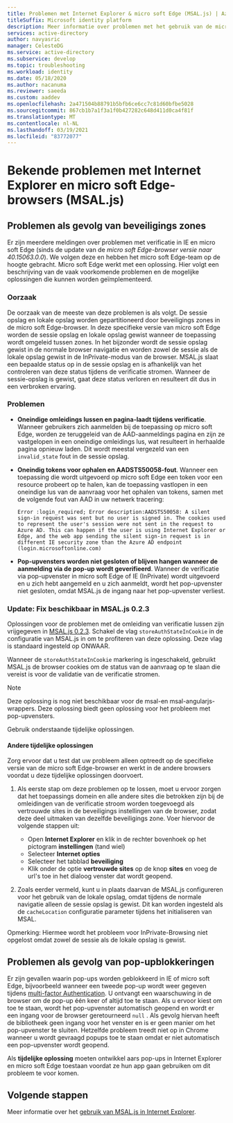 ```yaml
---
title: Problemen met Internet Explorer & micro soft Edge (MSAL.js) | Azure
titleSuffix: Microsoft identity platform
description: Meer informatie over problemen met het gebruik van de micro soft-verificatie bibliotheek voor Java script (MSAL.js) met Internet Explorer en micro soft Edge-browsers.
services: active-directory
author: navyasric
manager: CelesteDG
ms.service: active-directory
ms.subservice: develop
ms.topic: troubleshooting
ms.workload: identity
ms.date: 05/18/2020
ms.author: nacanuma
ms.reviewer: saeeda
ms.custom: aaddev
ms.openlocfilehash: 2a471504b88791b5bfb6ce6cc7c81d60bfbe5028
ms.sourcegitcommit: 867cb1b7a1f3a1f0b427282c648d411d0ca4f81f
ms.translationtype: MT
ms.contentlocale: nl-NL
ms.lasthandoff: 03/19/2021
ms.locfileid: "83772077"
---
```

# <a name="known-issues-on-internet-explorer-and-microsoft-edge-browsers-msaljs"></a>Bekende problemen met Internet Explorer en micro soft Edge-browsers (MSAL.js)

## <a name="issues-due-to-security-zones"></a>Problemen als gevolg van beveiligings zones
Er zijn meerdere meldingen over problemen met verificatie in IE en micro soft Edge (sinds de update van de *micro soft Edge-browser versie naar 40.15063.0.0*). We volgen deze en hebben het micro soft Edge-team op de hoogte gebracht. Micro soft Edge werkt met een oplossing. Hier volgt een beschrijving van de vaak voorkomende problemen en de mogelijke oplossingen die kunnen worden geïmplementeerd.

### <a name="cause"></a>Oorzaak
De oorzaak van de meeste van deze problemen is als volgt. De sessie opslag en lokale opslag worden gepartitioneerd door beveiligings zones in de micro soft Edge-browser. In deze specifieke versie van micro soft Edge worden de sessie opslag en lokale opslag gewist wanneer de toepassing wordt omgeleid tussen zones. In het bijzonder wordt de sessie opslag gewist in de normale browser navigatie en worden zowel de sessie als de lokale opslag gewist in de InPrivate-modus van de browser. MSAL.js slaat een bepaalde status op in de sessie opslag en is afhankelijk van het controleren van deze status tijdens de verificatie stromen. Wanneer de sessie-opslag is gewist, gaat deze status verloren en resulteert dit dus in een verbroken ervaring.

### <a name="issues"></a>Problemen

- **Oneindige omleidings lussen en pagina-laadt tijdens verificatie**. Wanneer gebruikers zich aanmelden bij de toepassing op micro soft Edge, worden ze teruggeleid van de AAD-aanmeldings pagina en zijn ze vastgelopen in een oneindige omleidings lus, wat resulteert in herhaalde pagina opnieuw laden. Dit wordt meestal vergezeld van een `invalid_state` fout in de sessie opslag.

- **Oneindig tokens voor ophalen en AADSTS50058-fout**. Wanneer een toepassing die wordt uitgevoerd op micro soft Edge een token voor een resource probeert op te halen, kan de toepassing vastlopen in een oneindige lus van de aanvraag voor het ophalen van tokens, samen met de volgende fout van AAD in uw netwerk tracering:

    `Error :login_required; Error description:AADSTS50058: A silent sign-in request was sent but no user is signed in. The cookies used to represent the user's session were not sent in the request to Azure AD. This can happen if the user is using Internet Explorer or Edge, and the web app sending the silent sign-in request is in different IE security zone than the Azure AD endpoint (login.microsoftonline.com)`

- **Pop-upvensters worden niet gesloten of blijven hangen wanneer de aanmelding via de pop-up wordt geverifieerd**. Wanneer de verificatie via pop-upvenster in micro soft Edge of IE (InPrivate) wordt uitgevoerd en u zich hebt aangemeld en u zich aanmeldt, wordt het pop-upvenster niet gesloten, omdat MSAL.js de ingang naar het pop-upvenster verliest.  

### <a name="update-fix-available-in-msaljs-023"></a>Update: Fix beschikbaar in MSAL.js 0.2.3
Oplossingen voor de problemen met de omleiding van verificatie lussen zijn vrijgegeven in [MSAL.js 0.2.3](https://github.com/AzureAD/microsoft-authentication-library-for-js/releases). Schakel de vlag `storeAuthStateInCookie` in de configuratie van MSAL.js in om te profiteren van deze oplossing. Deze vlag is standaard ingesteld op ONWAAR.

Wanneer de `storeAuthStateInCookie` markering is ingeschakeld, gebruikt MSAL.js de browser cookies om de status van de aanvraag op te slaan die vereist is voor de validatie van de verificatie stromen.

> [!NOTE]
> Deze oplossing is nog niet beschikbaar voor de msal-en msal-angularjs-wrappers. Deze oplossing biedt geen oplossing voor het probleem met pop-upvensters.

Gebruik onderstaande tijdelijke oplossingen.

#### <a name="other-workarounds"></a>Andere tijdelijke oplossingen
Zorg ervoor dat u test dat uw probleem alleen optreedt op de specifieke versie van de micro soft Edge-browser en werkt in de andere browsers voordat u deze tijdelijke oplossingen doorvoert.  
1. Als eerste stap om deze problemen op te lossen, moet u ervoor zorgen dat het toepassings domein en alle andere sites die betrokken zijn bij de omleidingen van de verificatie stroom worden toegevoegd als vertrouwde sites in de beveiligings instellingen van de browser, zodat deze deel uitmaken van dezelfde beveiligings zone.
Voer hiervoor de volgende stappen uit:
    - Open **Internet Explorer** en klik in de rechter bovenhoek op het pictogram **instellingen** (tand wiel)
    - Selecteer **Internet opties**
    - Selecteer het tabblad **beveiliging**
    - Klik onder de optie **vertrouwde sites** op de knop **sites** en voeg de url's toe in het dialoog venster dat wordt geopend.

2. Zoals eerder vermeld, kunt u in plaats daarvan de MSAL.js configureren voor het gebruik van de lokale opslag, omdat tijdens de normale navigatie alleen de sessie opslag is gewist. Dit kan worden ingesteld als de `cacheLocation` configuratie parameter tijdens het initialiseren van MSAL.

Opmerking: Hiermee wordt het probleem voor InPrivate-Browsing niet opgelost omdat zowel de sessie als de lokale opslag is gewist.

## <a name="issues-due-to-popup-blockers"></a>Problemen als gevolg van pop-upblokkeringen

Er zijn gevallen waarin pop-ups worden geblokkeerd in IE of micro soft Edge, bijvoorbeeld wanneer een tweede pop-up wordt weer gegeven tijdens [multi-factor Authentication](../authentication/concept-mfa-howitworks.md). U ontvangt een waarschuwing in de browser om de pop-up één keer of altijd toe te staan. Als u ervoor kiest om toe te staan, wordt het pop-upvenster automatisch geopend en wordt er een ingang voor de browser geretourneerd `null` . Als gevolg hiervan heeft de bibliotheek geen ingang voor het venster en is er geen manier om het pop-upvenster te sluiten. Hetzelfde probleem treedt niet op in Chrome wanneer u wordt gevraagd popups toe te staan omdat er niet automatisch een pop-upvenster wordt geopend.

Als **tijdelijke oplossing** moeten ontwikkel aars pop-ups in Internet Explorer en micro soft Edge toestaan voordat ze hun app gaan gebruiken om dit probleem te voor komen.

## <a name="next-steps"></a>Volgende stappen
Meer informatie over het [gebruik van MSAL.js in Internet Explorer](msal-js-use-ie-browser.md).

